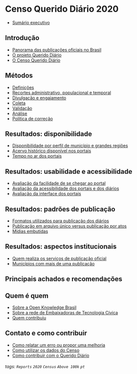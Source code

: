 Censo Querido Diário 2020
===

- [Sumário executivo](https://hackmd.io/@querido-diario/report-census-qd-2020-summary-pt)

Introdução
---

- [Panorama das publicações oficiais no Brasil](https://hackmd.io/@querido-diario/report-census-qd-2020-overview-pt)
- [O projeto Querido Diário](https://hackmd.io/@querido-diario/report-census-qd-2020-about-project-pt)
- [O Censo Querido Diário](https://hackmd.io/@querido-diario/report-census-qd-2020-about-census-pt)

Métodos
---

- [Definições](https://hackmd.io/@querido-diario/report-census-qd-2020-definitions-pt)
- [Recortes administrativo, populacional e temporal](https://hackmd.io/@querido-diario/report-census-qd-2020-sample-pt)
- [Divulgação e engajamento](https://hackmd.io/@querido-diario/report-census-qd-2020-communication-pt)
- [Coleta](https://hackmd.io/@querido-diario/report-census-qd-2020-collection-pt)
- [Validação](https://hackmd.io/@querido-diario/report-census-qd-2020-validation-pt)
- [Análise](https://hackmd.io/@querido-diario/report-census-qd-2020-analysis-pt)
- [Política de correção](https://hackmd.io/@querido-diario/report-census-qd-2020-rectification-pt)

Resultados: disponibilidade
---

- [Disponibilidade por perfil de município e grandes regiões](https://hackmd.io/@querido-diario/report-census-qd-2020-availability-pt)
- [Acervo histórico disponível nos portais](https://hackmd.io/@querido-diario/report-census-qd-2020-archive-pt)
- [Tempo no ar dos portais](https://hackmd.io/@querido-diario/report-census-qd-2020-sla-pt)

Resultados: usabilidade e acessibilidade
---

- [Avaliação da facilidade de se chegar ao portal](https://hackmd.io/@querido-diario/report-census-qd-2020-seo-pt)
- [Avaliação da acessibilidade dos portais e dos diários](https://hackmd.io/@querido-diario/report-census-qd-2020-a11y-pt)
- [Avaliação da interface dos portais](https://hackmd.io/@querido-diario/report-census-qd-2020-ux-pt)

Resultados: padrões de publicação
---

- [Formatos utilizados para publicação dos diários](https://hackmd.io/@querido-diario/report-census-qd-2020-format-pt)
- [Publicação em arquivo único versus publicação por atos](https://hackmd.io/@querido-diario/report-census-qd-2020-aggregation-pt)
- [Mídias embutidas](https://hackmd.io/@querido-diario/report-census-qd-2020-embeds-pt)

Resultados: aspectos institucionais
---

- [Quem realiza os serviços de publicação oficial](https://hackmd.io/@querido-diario/report-census-qd-2020-publishers-pt)
- [Municípios com mais de uma publicação](https://hackmd.io/@querido-diario/report-census-qd-2020-multiple-pt)


Principais achados e recomendações
---

Quem é quem
---
- [Sobre a Open Knowledge Brasil](https://hackmd.io/@querido-diario/report-census-qd-2020-about-okbr-pt)
- [Sobre a rede de Embaixadoras de Tecnologia Cívica](https://hackmd.io/@querido-diario/report-census-qd-2020-ambassadors-pt)
- [Quem contribuiu](https://hackmd.io/@querido-diario/report-census-qd-2020-contributors-pt)

Contato e como contribuir
---

- [Como relatar um erro ou propor uma melhoria](https://hackmd.io/@querido-diario/report-census-qd-2020-errors-pt)
- [Como utilizar os dados do Censo](https://hackmd.io/@querido-diario/report-census-qd-2020-data-pt)
- [Como contribuir com o Querido Diário](https://hackmd.io/@querido-diario/report-census-qd-2020-contributing-pt)


###### tags: `Reports` `2020` `Census` `Above 100k` `pt`